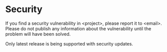 # Security

If you find a security vulnerability in \<project\>, please report it to \<email\>. Please do not publish any information about the vulnerability until the problem will have been solved.

Only latest release is being supported with security updates.
